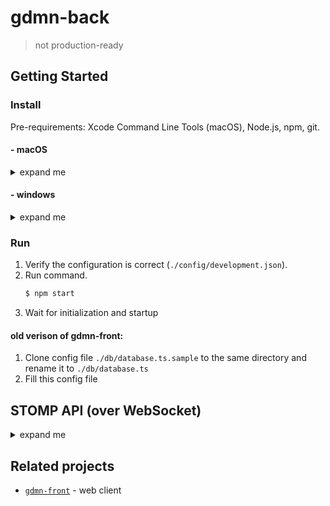 # gdmn-back

> not production-ready

## Getting Started

### Install

Pre-requirements: Xcode Command Line Tools (macOS), Node.js, npm, git.

#### - macOS

<details>
  <summary>expand me</summary>
  
1. Install [firebird](https://www.firebirdsql.org/en/firebird-3-0/) (version >= 3):
    ```bash
    $ curl -LO https://github.com/FirebirdSQL/firebird/releases/download/R3_0_3/Firebird-3.0.3-32900-x86_64.pkg
    $ open ./Firebird-3.0.3-32900-x86_64.pkg
    ```
    
2. Setup firebird:
    ```bash
    $ firebirdHome='export FIREBIRD_HOME="/Library/Frameworks/Firebird.framework/Resources"'
    $ grep -q -F "$firebirdHome" ~/.bash_profile || echo "$firebirdHome" >> ~/.bash_profile
        
    $ firebirdBin='export PATH=$PATH:$FIREBIRD_HOME/bin'
    $ grep -q -F "$firebirdBin" ~/.bash_profile || echo "$firebirdBin" >> ~/.bash_profile
       
    $ mkdir -p /usr/local/lib 
    $ ln -s /Library/Frameworks/Firebird.framework/Versions/A/Firebird /usr/local/lib/libfbclient.dylib
    
    # troubleshooting: Can not access lock files directory /tmp/firebird/
    $ sudo dseditgroup -o edit -a $(whoami) -t user firebird
 
    # troubleshooting: I/O error during "open O_CREAT" operation. Error while trying to create file. Permission denied
    $ chgrp -R firebird /Library/Frameworks/Firebird.framework
    $ sudo chmod -R g+rwx /Library/Frameworks/Firebird.framework
    ```
   See: [advanced configuration](http://gedemin.blogspot.com/2016/11/firebird-3.html) (optional).

3. Install repository: 
    ```bash
    $ git clone https://github.com/gsbelarus/gdmn-back.git
    $ cd gdmn-back
    $ npm i
    $ npm i
    ```
       
4. Troubleshooting
    >How do i check firebird server is running?
    ```bash
    $ netstat -an | grep 3050 
    ```
    If something is listening on port 3050 then the server is running.
    
    >How do i restart firebird server?
    ```bash
    $ ps -ef | grep xinetd
    $ kill -USR2 <pid>
    ```

</details>

#### - windows

<details>
  <summary>expand me</summary>
  
1. Install build tools:
    ```bash
    $ npm i --global --production windows-build-tools
    $ npm i --global node-gyp
    ```
   
2. Install [firebird](https://www.firebirdsql.org/en/firebird-3-0/) (version >= 3.0):
    ```bash
    $ curl -LO https://github.com/FirebirdSQL/firebird/releases/download/R3_0_3/Firebird-3.0.3.32900_0_x64.exe
    $ cmd /K ./Firebird-3.0.3.32900_0_x64.exe
    ```
    
3. Setup firebird:
    - ```$ copy <fb_dir>/fbclient.dll <win_dir>/SysWOW64``` (System32)
    
        > There's no need if firebird directory(<fb_dir>) in $PATH
        
    - apply [configuration](http://gedemin.blogspot.com/2016/11/firebird-3.html) patch to <fb_dir>/firebird.conf:
        ```diff
        @@ -405,11 +405,11 @@
         #
         # Per-database configurable.
         #
        -#AuthServer = Srp
        +AuthServer = Legacy_Auth
         #
         # Per-connection and per-database configurable.
         #
        -#AuthClient = Srp, Win_Sspi, Legacy_Auth
        +AuthClient = Legacy_Auth
         #
         # If you need to use server plugins that do not provide encryption key (both Legacy_Auth
         # & Win_Sspi) you should also turn off required encryption on the wire with WireCrypt
        @@ -423,7 +423,7 @@
         #
         # Per-database configurable.
         #
        -#UserManager = Srp
        +UserManager = Legacy_UserManager
         
         # TracePlugin is used by firebird trace facility to send trace data to the user
         # or log file in audit case.
        @@ -599,7 +599,7 @@
         #
         # Type: string (predefined values)
         #
        -#WireCrypt = Enabled (for client) / Required (for server)
        +WireCrypt = Disabled
         
         #
         # Should connection over the wire be compressed?
        @@ -610,7 +610,7 @@
         #
         # Type: boolean
         #
        -#WireCompression = false
        +WireCompression = false
        ```    
        
        > Troubleshooting: Create 'localhost:3050/c:\gdmn-back\databases\MAIN.FDB' (node:2308) UnhandledPromiseRejectionWarning: Error: Install incomplete, please read the Compatibility chapter in the release notes for this version

4. Install repository: 
    ```bash
    $ git clone https://github.com/gsbelarus/gdmn-back.git
    $ cd gdmn-back
    $ npm i
    $ npm i
    ```
    
</details>

### Run

1. Verify the configuration is correct (`./config/development.json`).
2. Run command.
    ```bash 
    $ npm start
    ```
3. Wait for initialization and startup

#### old verison of gdmn-front:
1. Clone config file `./db/database.ts.sample` to the same directory and rename it to `./db/database.ts`
2. Fill this config file


## STOMP API (over WebSocket)
<details>
  <summary>expand me</summary>

* To work with the auth database you need to simple `CONNECT`
* To work with the user's databases you need to `CONNECT` with header: `app-uid`
* To restore the session you need to `CONNECT` with header: `session`

##### Create account (auth db is used)
```
>>> CONNECT
login:login
passcode:password
session:session (optional)
create-user:1

<<< CONNECTED
server:gdmn-back/1.0.0
version:1.2
session:session
access-token:token
refresh-token:token

```

##### Login (auth db is used)
```
>>> CONNECT
login:login
passcode:password
session:session (optional)
create-user:0 (optional)
app-uid:uid (for user's apps)

<<< CONNECTED
server:gdmn-back/1.0.0
version:1.2
session:session
access-token:access-token
refresh-token:refresh-token

```
or
```
>>> CONNECT
authorization:access-token
session:session (optional)
app-uid:uid (for user's apps)

<<< CONNECTED
server:gdmn-back/1.0.0
version:1.2
session:session

```
or
```
>>> CONNECT
authorization:refresh-token
session:session (optional)
app-uid:uid (for user's apps)

<<< CONNECTED
server:gdmn-back/1.0.0
version:1.2
session:session
access-token:access-token
refresh-token:refresh-token

```

##### Refresh token (auth base is used)
```
>>> CONNECT
authorization:refresh-token
session:session (optional)
app-uid:uid (for user's apps)

<<< CONNECTED
server:gdmn-back/1.0.0
version:1.2
session:session
access-token:access-token
refresh-token:refresh-token

```
or
```
>>> CONNECT
login:login
passcode:password
session:session (optional)
create-user:0 (optional)
app-uid:uid (for user's apps)

<<< CONNECTED
server:gdmn-back/1.0.0
version:1.2
session:session
access-token:access-token
refresh-token:refresh-token

```

##### Creating tasks
```
>>> SEND
destination:/task
action:...
content-type:application/json;charset=utf-8
content-length:...

{"payload":{...}}
```
* `action`: 
  * `PING`:
    * `payload: {delay: number, steps: number}`
    * `result: undefined`
  * `GET_SCHEMA`:
    * `payload: undefined`
    * `result: IERModel`
  * `QUERY`:
    * `payload: IEntityQueryInspector`
    * `result: IQueryResponse`

###### Subscription `/task/status` response:
```
<<< MESSAGE
destination:/task/status
action:...
message-id:msg-0
ack:client-individual (optional)
subscription:sub-0
content-type:application/json;charset=utf-8
content-length:...

{"payload":{...},"status":1,...}
```

* `payload` - is request payload
* `status`:
  * 0 - `IDLE`
  * 1 - `RUNNING`
  * 2 - `PAUSED`
  * 3 - `INTERRUPTED`
  * 4 - `ERROR`
  * 5 - `DONE`
* `error` is sent only when the status is `ERROR`
  * `code` - error code
  * `message` - error message
* `result` is sent only when the status is `DONE`

###### Subscription `/task/progress` response:
```
<<< MESSAGE
destination:/task/progress
action:...
message-id:msg-0
ack:auto (required)
subscription:sub-0
content-type:application/json;charset=utf-8
content-length:...

{"payload":{...},"progress":{"value":50,"description":"progress"}}
```

* `payload` - is request payload
* `progress`:
  * `value` - is value between 0 and 100
  * `description` - some text about progress

##### Error:
```
<<< ERROR
code:0
message:message
receipt-id:id (optional)

```
* `code`:
  * 0 - `INTERNAL`
  * 1 - `UNSUPPORTED`
  * 2 - `UNAUTHORIZED`
  * 3 - `INVALID`
  * 4 - `NOT_FOUND`
  * 5 - `NOT_UNIQUE`
* `message` - error message


##### Default user
login: `Administrator`  
password: `Administrator`

</details>


## Related projects

- [`gdmn-front`](https://github.com/gsbelarus/gdmn-front) - web client
